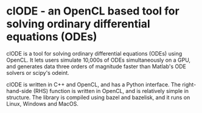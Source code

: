 # clODE - an OpenCL based tool for solving ordinary differential equations (ODEs)

clODE is a tool for solving ordinary differential equations (ODEs) using OpenCL.
It lets users simulate 10,000s of ODEs simultaneously on a GPU, 
and generates data three orders of magnitude faster than Matlab's ODE solvers
or scipy's odeint.

clODE is written in C++ and OpenCL, and has a Python interface.
The right-hand-side (RHS) function is written in OpenCL,
and is relatively simple in structure. The library is compiled
using bazel and bazelisk, and it runs on Linux, Windows and MacOS.
